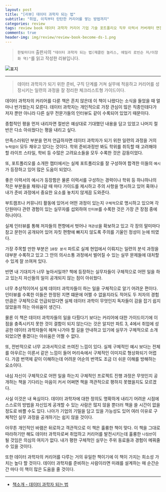```yaml
---  
layout: post  
title: "[리뷰] 데이터 과학자 되는 법"  
subtitle: "취업, 이직부터 탄탄한 커리어를 쌓는 방법까지"  
categories: review  
tags: review book 데이터 과학자 커리어 기업 기술 포트폴리오 직무 이력서 커버레터 면접 제안 회사생활 분석 배포 협업 성장 커뮤니티 업그레이드      
comments: true  
header-img: img/review/review-book-become-ds-1.png
---  
```

  
> `한빛미디어` 출판사의 `"데이터 과학자 되는 법(재클린 놀리스, 에밀리 로빈슨 저/이창화 역)"`를 읽고 작성한 리뷰입니다.  

![표지](https://theorydb.github.io/assets/img/review/review-book-become-ds-1.png)  

---

> 데이터 과학자가 되기 위한 준비, 구직 단계를 거쳐 실무에 적응하고 커리어를 성장시키는 일련의 과정을 잘 정리한 체크리스트형 가이드이다.

데이터 과학자의 커리어를 다룬 책은 흔치 않은데 이 책이 나왔다는 소식을 들었을 때 얼마나 반가웠는지 모른다. 데이터 과학자는 개인적으로 가장 관심이 많은 직종인데다가 저자 뿐만 아니라 다른 실무 전문가들의 인터뷰도 같이 수록되어 있었기 때문이다. 

종합적인 평을 먼저 내리자면 절반은 예상대로 기대했던 내용을 담고 있었고 나머지 절반은 다소 아쉬웠다는 평을 내리고 싶다.

만족스러워던 부분을 먼저 언급하자면 데이터 과학자가 되기 위한 일련의 과정을 거의 `누락없이` 모두 채우고 있다는 것이다. 학위 준비과정만 봐도 학위를 취득할 때 고려해야 할 라이프 스타일, 학비 등 수많은 고려요소들을 모두 수록한 것은 감동이었다. 

또, 포트폴리오를 소개한 챕터에서는 실제 포트폴리오를 잘 구성하여 합격한 이들의 `예시`가 등장하고 있어 많은 도움이 되었다. 

좋은 이력서의 예시가 등장함은 물론 이력서를 구성하는 경력이나 학위 등 하나하나의 작은 부분들을 채워나갈 때 마다 가이드를 제시하고 주의 사항을 명시하고 있어 혹여나 내가 준비 과정에서 중요한 요소를 놓치지 않게끔 도와준다.

부트캠프나 커뮤니티 활동에 있어서 어떤 과정이 있는지 `구체적`으로 명시하고 있으며 각 단원마다 관련 경험이 있는 실무자를 섭외하여 `인터뷰`를 수록한 것은 가장 큰 장점 중에 하나이다. 

실제 인터뷰를 통해 저자들의 편향에서 벗어나 `객관성`을 확보하고 있고 각 장의 말미마다 참고 문헌이 공개되어 있어 자칫 편향에 빠지지 않도록 주의를 기울인 정성이 눈에 띄였다.

가장 주목할 만한 부분은 `10장 분석` 파트로 실제 현업에서 이뤄지는 일련의 분석 과정을 대부분 수록하고 있고 그 안의 의사소통 과정에서 벌어질 수 있는 실무 문제들에 대처할 수 있게 잘 쓰여져 있다.

반면 내 기대치가 너무 높아서일까? 책에 등장하는 실무자들이 구체적으로 어떤 일을 하고 있는지 자신들의 일이 공개되지 않는 점이 아쉬웠다. 

너무 추상적이어서 실제 데이터 과학자들이 하는 일을 구체적으로 알기 어려운 편이다. 인터뷰를 수록한 이들은 한정된 지면 떄문에 어쩔 수 없을지라도 적어도 두 저자의 경험만큼은 구체적으로 언급되었다면 실제 데이터 과학이 무엇인지 독자들이 감을 잡기 쉽지 않았을까 하는 아쉬움이 생긴다. 

물론 이 책은 데이터 과학자들의 일을 다뤘다기 보다는 커리어에 대한 가이드이기에 이 점을 충족시키지 못한 것이 결함이 되지 않는다는 것은 알지만 파트 3, 4에서 취업에 성공한 데이터 과학자들이 헤쳐 나가야 할 길을 안내하고 있기에 실무가 구체적으로 소개되었으면 좋겠다는 아쉬움은 어쩔 수 없다.

또, 전반적으로 너무 교과서적으로 쓰여진 느낌이 있다. 실제 구체적인 예시 보다는 전체를 아우르는 이론서 같은 느낌이 들어 머리속에서 구체적인 이미지로 형상화되기 어렵다. 가끔 번역체 같이 이해하는데 어려운 어순의 번역도 조금 더 쉬운 이해를 방해하는 요소이다. 

내심 자신이 구체적으로 어떤 일을 하는지 구체적인 프로젝트 진행 과정은 무엇인지 공개하는 책을 기다리는 마음이 커서 어쩌면 책을 객관적으로 평하지 못했을지도 모르겠다. 

사실 이것은 내 욕심이다. 데이터 과학자에 대한 정의도 명확하게 내리기 어려운 시점에 스스로의 방법을 자신있게 공개할 수 있는 사람은 많지 않을 뿐더러 책을 쓸 시간이 없을 정도로 바쁠 수도 있다. 나아가 기업의 기밀을 담고 있을 가능성도 있어 여러 이유로 구체적인 실무 과정을 공개하기는 쉽지 않을 것이다. 

아무튼 개인적인 바램은 뒤로하고 객관적으로 이 책은 훌륭한 책이 맞다. 이 책을 그대로 따라하기만 해도 데이터 과학자로써 취업하고 커리어를 발전시키는데 훌륭한 `나침반`이 될 것임은 의심의 여지가 없다. 내가 평한 구체적인 실무는 주위 동료들과 경험이 메꿔줄 수 있을 것이다. 

또한 데이터 과학자의 커리어를 다루는 거의 유일한 책이기에 이 책이 가지는 희소성 가치는 높다 할 것이다. 데이터 과학자를 준비하는 사람이라면 미래를 설계하는 매 순간순간 마다 이 책이 많은 도움을 줄 것이다. 

---

* [책소개 - 데이터 과학자 되는 법](http://www.yes24.com/Product/Goods/105156827)


